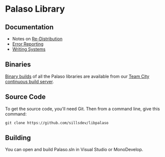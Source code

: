 Palaso Library
==============

Documentation
-------------

- Notes on [Re-Distribution](http://projects.palaso.org/projects/palaso/wiki/Re-Distribution)
- [Error Reporting](http://projects.palaso.org/projects/palaso/wiki/Error_Reporting)
- [Writing Systems](http://projects.palaso.org/projects/palaso/wiki/Writing_Systems)


Binaries
--------

[Binary builds](http://build.palaso.org/repository/downloadAll/bt32/.lastSuccessful/artifacts.zip) of all the Palaso libraries are available from our [Team City continuous build server](http://build.palaso.org/).


Source Code
-----------

To get the source code, you'll need Git. Then from a command line, give this command:

`git clone https://github.com/sillsdev/libpalaso`


Building
--------

You can open and build Palaso.sln in Visual Studio or MonoDevelop.
